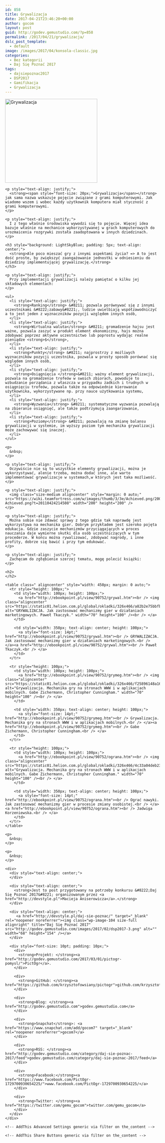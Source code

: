 ```yaml
---
id: 858
title: Grywalizacja
date: 2017-04-21T23:46:20+00:00
author: gocom
layout: post
guid: http://godev.gemustudio.com/?p=858
permalink: /2017/04/21/grywalizacja/
dslc_post_template:
  - default
image: /images/2017/04/konsola-classic.jpg
categories:
  - Bez kategorii
  - Daj Się Poznać 2017
tags:
  - dajsiepoznac2017
  - DSP2017
  - Gamifikacja
  - Grywalizacja
---
```

<div id="dslc-theme-content">
  <div id="dslc-theme-content-inner">
    <p>
      <img class="aligncenter wp-image-864 size-medium" style="margin: 0 auto;" src="http://godev.gemustudio.com/images/2017/04/konsola-classic-300x273.jpg" alt="Grywalizacja" width="300" height="273" srcset="http://godev.gemustudio.com/images/2017/04/konsola-classic-300x273.jpg 300w, http://godev.gemustudio.com/images/2017/04/konsola-classic.jpg 600w" sizes="(max-width: 300px) 100vw, 300px" />
    </p>
    
    <p style="text-align: justify;">
      <strong><span style="font-size: 20px;">Grywalizacja</span></strong> jak sama nazwa wskazuje pojęcie związane z grami komputerowymi. Jak wiadomo wszem i wobec każdy użytkownik komputera miał styczność z grami komputerowymi.
    </p>
    
    <p style="text-align: justify;">
      I z tego właśnie środowiska wywodzi się to pojęcie. Więcej idea bazuje właśnie na mechanice wykorzystywanej w grach komputerowych do urozmaicenia rozgrywki została zaadoptowana w innych dziedzinach.
    </p>
    
    <h3 style="background: LightSkyBlue; padding: 5px; text-align: center;">
      <strong>Ale poco mieszać gry z innymi aspektami życia? => A to jest dość proste, by zwiększyć zaangażowanie jednostki w odniesieniu do dziedziny implementującej grywalizację.</strong>
    </h3>
    
    <p style="text-align: justify;">
      Przy implementacji grywalizacji należy pamiętać o kilku jej składowych elementach:
    </p>
    
    <ul>
      <li style="text-align: justify;">
        <strong>Ranking</strong> &#8211; pozwala porównywać się z innymi uczestnikami &#8222;zabawy&#8221;, ludzie uwielbiają współzawodniczyć a to jest jeden z wyznaczników pozycji względem innych osób,
      </li>
      <li style="text-align: justify;">
        <strong>Wirtualna waluta</strong> &#8211; gromadzenie hajsu jest ważne, pozwala zaszyć w produkt element ekonomiczny, hajs można zdobywać poprzez aktywne uczestnictwo lub poprostu wydając realne pieniądze <strong>$</strong>,
      </li>
      <li style="text-align: justify;">
        <strong>Punkty</strong> &#8211; najprostrzy z możliwych wyznaczników pozycji uczestnika, pozwala w prosty sposób porównać się względem innych osób,
      </li>
      <li style="text-align: justify;">
        <strong>Osiągnięcia </strong>&#8211; ważny element grywalizacji, pozwala na gromadzenie trofeów w swoich zbiorach, powoduje to wzbudzanie porządania z właszcza w przypadku żadkich i trudnych w osiągnięciu trofeów, pozwala także na odpowiednie kierowanie użytkownika, wykorzystywane np. przy nauce użytkowania systemu,
      </li>
      <li style="text-align: justify;">
        <strong>Wyzwania</strong> &#8211; systematyczne wyzwania pozwalają na zbieranie osiągnięć, ale także podtrzymują zaangarzowanie,
      </li>
      <li style="text-align: justify;">
        <strong>Poziomy</strong> &#8211; pozwalają na zmianę balansu grywalizacji w systemie, im wyższy poziom tym mechanika grywalizacji może zachowywać się inaczej.
      </li>
    </ul>
    
    <p>
      &nbsp;
    </p>
    
    <p style="text-align: justify;">
      Oczywiście nie są to wszystkie elementy grywalizacji, można je wykorzystywać, alenie trzeba, można dodać inne, ale warto implementować grywalizacje w systemach,w których jest taka możliwość.
    </p>
    
    <p style="text-align: justify;">
      <img class="size-medium aligncenter" style="margin: 0 auto;" src="https://wiki.teamfortress.com/w/images/thumb/3/3e/Achieved.png/200px-Achieved.png?t=20110424214508" width="200" height="200" />
    </p>
    
    <p style="text-align: justify;">
      Można sobie nie zdawać sprawy z tego gdzie tak naprawdę jest wykorzystywa na mechanika gier. Dobrym przykładem jest szeroko pojęta edukacja. Gdzie zaszycie mechanizmów przyciągających w proces nauczania daje wymierne skutki dla osób uczestniczących w tym procederze. W końcu można rywalizować, zdobywać nagrody, i inne profity, dobrze się bawić i przy tym edukować.
    </p>
    
    <p style="text-align: justify;">
      Zachęcam do zgłębienie szerzej tematu, mogę polecić książki:
    </p>
    
    <h2>
    </h2>
    
    <table class=" aligncenter" style="width: 450px; margin: 0 auto;">
      <tr style="height: 100px;">
        <td style="width: 100px; height: 100px;">
          <a href="http://ebookpoint.pl/view/90752/grywal.htm"><br /> <img class="aligncenter" src="https://static01.helion.com.pl/global/okladki/326x466/a82b2e75bbfb9f7febcc060e23f9f655,grywal.jpg" alt="GRYWALIZACJA. Jak zastosować mechanizmy gier w działaniach marketingowych. Paweł Tkaczyk." width="70" height="100" /><br /> </a>
        </td>
        
        <td style="width: 350px; text-align: center; height: 100px;">
          <a style="font-size: 14pt;" href="http://ebookpoint.pl/view/90752/grywal.htm"><br /> GRYWALIZACJA. Jak zastosować mechanizmy gier w działaniach marketingowych.<br /> </a><a href="http://ebookpoint.pl/view/90752/grywal.htm"><br /> Paweł Tkaczyk.<br /> </a>
        </td>
      </tr>
      
      <tr style="height: 100px;">
        <td style="width: 100px; height: 100px;">
          <a href="http://ebookpoint.pl/view/90752/grymeg.htm"><br /> <img class="aligncenter" src="https://static01.helion.com.pl/global/okladki/326x466/f25896148a16f261f83db7ee19f0f73e,grymeg.jpg" alt="Grywalizacja. Mechanika gry na stronach WWW i w aplikacjach mobilnych. Gabe Zichermann, Christopher Cunningham." width="70" height="100" /><br /> </a>
        </td>
        
        <td style="width: 350px; text-align: center; height: 100px;">
          <a style="font-size: 14pt;" href="http://ebookpoint.pl/view/90752/grymeg.htm"><br /> Grywalizacja. Mechanika gry na stronach WWW i w aplikacjach mobilnych.<br /> </a><a href="http://ebookpoint.pl/view/90752/grymeg.htm"><br /> Gabe Zichermann, Christopher Cunningham.<br /> </a>
        </td>
      </tr>
      
      <tr style="height: 100px;">
        <td style="width: 100px; height: 100px;">
          <a href="http://ebookpoint.pl/view/90752/ograna.htm"><br /> <img class="aligncenter" src="https://static01.helion.com.pl/global/okladki/326x466/4c33a04deb23d0b32efd05243eabfa49,ograna.jpg" alt="Grywalizacja. Mechanika gry na stronach WWW i w aplikacjach mobilnych. Gabe Zichermann, Christopher Cunningham." width="70" height="100" /><br /> </a>
        </td>
        
        <td style="width: 350px; text-align: center; height: 100px;">
          <a style="font-size: 14pt;" href="http://ebookpoint.pl/view/90752/ograna.htm"><br /> Ograć nawyki. Jak zastosować mechanizmy gier w procesie zmiany osobistej.<br /> </a><a href="http://ebookpoint.pl/view/90752/ograna.htm"><br /> Jadwiga Korzeniewska.<br /> </a>
        </td>
      </tr>
    </table>
    
    <p>
      &nbsp;
    </p>
    
    <p>
      &nbsp;
    </p>
    
    <div>
      <div style="text-align: center;">
      </div>
      
      <div style="text-align: center;">
        <strong>Jest to post przygotowany na potrzeby konkursu &#8222;Daj Się Poznać 2017&#8221; organizowanym przez <a href="http://devstyle.pl">Macieja Aniserowicza</a>.</strong>
      </div>
      
      <div style="text-align: center;">
         <a href="http://devstyle.pl/daj-sie-poznac/" target="_blank" rel="noopener noreferrer"><img class="wp-image-104 size-full alignright" title="Daj Się Poznać 2017" src="http://godev.gemustudio.com/images/2017/02/dsp2017-3.png" alt="" width="68" height="154" /></a>
      </div>
      
      <div style="font-size: 10pt; padding: 10px;">
        <div>
          <strong>Projekt: </strong><a href="http://godev.gemustudio.com/2017/03/01/pictogr-pomysl/">PictOgr</a>.
        </div>
        
        <div>
          <strong>GitHub: </strong><a href="https://github.com/krzysztofowsiany/pictogr">github.com/krzysztofowsiany/pictogr</a>
        </div>
        
        <div>
          <strong>Blog: </strong><a href="http://godev.gemustudio.com">godev.gemustudio.com</a>
        </div>
        
        <div>
          <strong>Snapchat</strong>: <a href="https://www.snapchat.com/add/gocom7" target="_blank" rel="noopener noreferrer">gocom7</a>
        </div>
        
        <div>
          <strong>RSS: </strong><a href="http://godev.gemustudio.com/category/daj-sie-poznac-2017/feed">godev.gemustudio.com/category/daj-sie-poznac-2017/feed</a>
        </div>
        
        <div>
          <strong>Facebook:</strong><a href="https://www.facebook.com/PictOgr-1729700930654225/">www.facebook.com/PictOgr-1729700930654225/</a>
        </div>
        
        <div>
          <strong>Twitter: </strong><a href="https://twitter.com/gemu_gocom">twitter.com/gemu_gocom</a>
        </div>
      </div>
    </div>
    
    <!-- AddThis Advanced Settings generic via filter on the_content -->
    
    <!-- AddThis Share Buttons generic via filter on the_content -->
  </div>
</div>